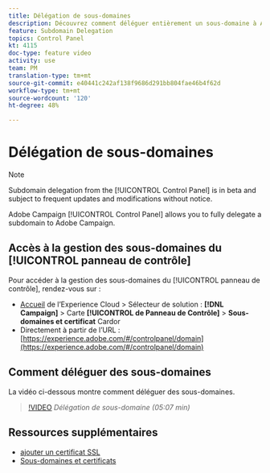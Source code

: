 ```yaml
---
title: Délégation de sous-domaines
description: Découvrez comment déléguer entièrement un sous-domaine à Adobe Campaign.
feature: Subdomain Delegation
topics: Control Panel
kt: 4115
doc-type: feature video
activity: use
team: PM
translation-type: tm+mt
source-git-commit: e40441c242af138f9686d291bb804fae46b4f62d
workflow-type: tm+mt
source-wordcount: '120'
ht-degree: 48%

---
```



# Délégation de sous-domaines

>[!NOTE]
>
> Subdomain delegation from the [!UICONTROL Control Panel] is in beta and subject to frequent updates and modifications without notice.

Adobe Campaign [!UICONTROL Control Panel] allows you to fully delegate a subdomain to Adobe Campaign.

## Accès à la gestion des sous-domaines du [!UICONTROL panneau de contrôle]

Pour accéder à la gestion des sous-domaines du [!UICONTROL panneau de contrôle], rendez-vous sur :

* [Accueil](https://experience.adobe.com/#/home) de l’Experience Cloud > Sélecteur de solution : **[!DNL Campaign]** > Carte **[!UICONTROL de Panneau de Contrôle]** > **Sous-domaines et certificat** Cardor
* Directement à partir de l’URL : [https://experience.adobe.com/#/controlpanel/domain](https://experience.adobe.com/#/controlpanel/domain)

## Comment déléguer des sous-domaines

La vidéo ci-dessous montre comment déléguer des sous-domaines.

>[!VIDEO](https://video.tv.adobe.com/v/31390?quality=12)
*Délégation de sous-domaine (05:07 min)*

## Ressources supplémentaires

* [ajouter un certificat SSL](/help/acc/monitoring-campaign-classic/control-panel/adding-ssl-certificates.md)
* [Sous-domaines et certificats](https://docs.adobe.com/content/help/fr-FR/control-panel/using/subdomains-and-certificates/renewing-subdomain-certificate.html)
